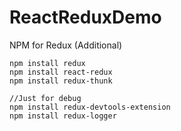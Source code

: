 # ReactReduxDemo


NPM for  Redux (Additional)

```
npm install redux
npm install react-redux
npm install redux-thunk

//Just for debug
npm install redux-devtools-extension
npm install redux-logger

```
